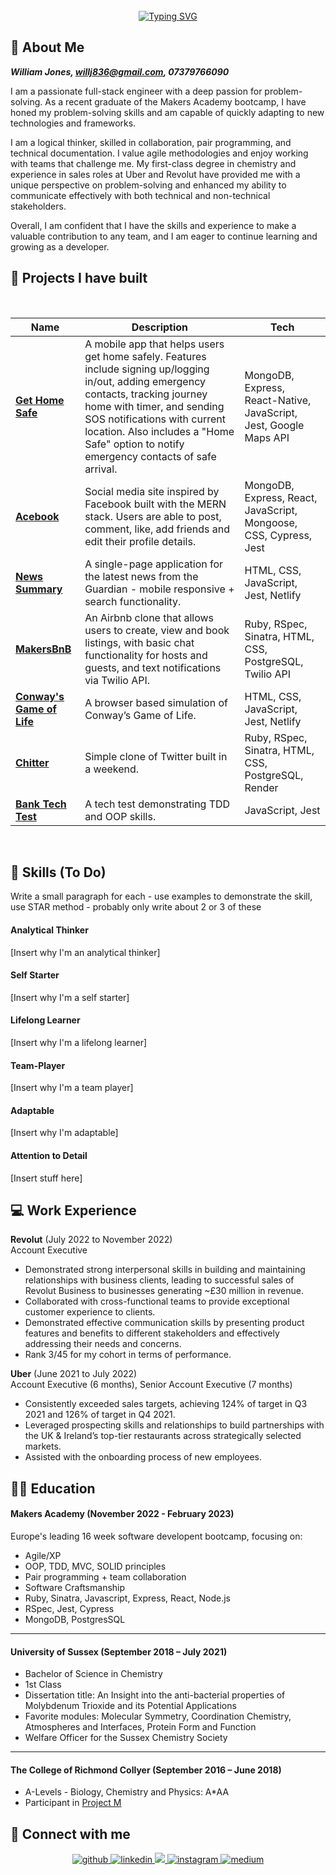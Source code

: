 <br/>

<div align="center">
<a href="https://git.io/typing-svg"><img src="https://readme-typing-svg.demolab.com?font=Fira+Code&size=28&duration=3000&pause=1000&color=F7F7F7&center=true&vCenter=true&width=700&lines=Hello+everyone!+My+name+is+Will+Jones+%3A);Welcome+to+my+GitHub+CV" alt="Typing SVG" /></a>
</div>

## :book: About Me      

***William Jones, willj836@gmail.com, 07379766090***

I am a passionate full-stack engineer with a deep passion for problem-solving. As a recent graduate of the Makers Academy bootcamp, I have honed my problem-solving skills and am capable of quickly adapting to new technologies and frameworks.

I am a logical thinker, skilled in collaboration, pair programming, and technical documentation. I value agile methodologies and enjoy working with teams that challenge me. My first-class degree in chemistry and experience in sales roles at Uber and Revolut have provided me with a unique perspective on problem-solving and enhanced my ability to communicate effectively with both technical and non-technical stakeholders.

Overall, I am confident that I have the skills and experience to make a valuable contribution to any team, and I am eager to continue learning and growing as a developer.

## :rocket: Projects I have built 

<br/>

<div align="center">
            
| **Name**                                                                | **Description**                                                                                                                                                                                                                                                                                | **Tech**                                                          |
|-------------------------------------------------------------------------|------------------------------------------------------------------------------------------------------------------------------------------------------------------------------------------------------------------------------------------------------------------------------------------------|-------------------------------------------------------------------|
| **[Get Home Safe](https://github.com/jillwones/GetHomeSafe)**           | A mobile app that helps users get home safely. Features include signing up/logging in/out, adding emergency contacts, tracking journey home with timer, and sending SOS notifications with current location. Also includes a "Home Safe" option to notify emergency contacts of safe arrival.  | MongoDB, Express, React-Native, JavaScript, Jest, Google Maps API |
| **[Acebook](https://github.com/jillwones/acebook-mern)**                | Social media site inspired by Facebook built with the MERN stack. Users are able to post, comment, like, add friends and edit their profile details.                                                                                                                                           | MongoDB, Express, React, JavaScript, Mongoose, CSS, Cypress, Jest |
| **[News Summary](https://github.com/jillwones/news-summary-challenge)** | A single-page application for the latest news from the Guardian - mobile responsive + search functionality.                                                                                                                                                                                    | HTML, CSS, JavaScript, Jest, Netlify                              |
| **[MakersBnB](https://github.com/jillwones/makers-bnb)**                | An Airbnb clone that allows users to create, view and book listings, with basic chat functionality for hosts and guests, and text notifications via Twilio API.                                                                                                                                | Ruby, RSpec, Sinatra, HTML, CSS, PostgreSQL, Twilio API           |
| **[Conway's Game of Life](https://github.com/jillwones/game-of-life)**  | A browser based simulation of Conway’s Game of Life.                                                                                                                                                                                                                                           | HTML, CSS, JavaScript, Jest, Netlify                              |
| **[Chitter](https://github.com/jillwones/chitter-challenge)**           | Simple clone of Twitter built in a weekend.                                                                                                                                                                                                                                                     | Ruby, RSpec, Sinatra, HTML, CSS, PostgreSQL, Render               |
| **[Bank Tech Test](https://github.com/jillwones/bank_tech_test)**       | A tech test demonstrating TDD and OOP skills.                                                                                                                                                                                                                                                   | JavaScript, Jest                                                  |

            
</div>

<br/>

## 🤔 Skills (To Do)

Write a small paragraph for each - use examples to demonstrate the skill, use STAR method - probably only write about 2 or 3 of these

#### Analytical Thinker
[Insert why I'm an analytical thinker]

#### Self Starter
[Insert why I'm a self starter]

#### Lifelong Learner
[Insert why I'm a lifelong learner]

#### Team-Player
[Insert why I'm a team player]

#### Adaptable
[Insert why I'm adaptable]

#### Attention to Detail
[Insert stuff here]

## :computer: Work Experience

**Revolut** (July 2022 to November 2022)  
Account Executive

- Demonstrated strong interpersonal skills in building and maintaining relationships with business clients, leading to successful sales of Revolut Business to businesses generating ~£30 million in revenue.
- Collaborated with cross-functional teams to provide exceptional customer experience to clients.
- Demonstrated effective communication skills by presenting product features and benefits to different stakeholders and effectively addressing their
needs and concerns.
- Rank 3/45 for my cohort in terms of performance.

**Uber** (June 2021 to July 2022)  
Account Executive (6 months), Senior Account Executive (7 months)

- Consistently exceeded sales targets, achieving 124% of target in Q3 2021 and 126% of target in Q4 2021.
- Leveraged prospecting skills and relationships to build partnerships with the UK & Ireland’s top-tier restaurants across strategically selected markets.
- Assisted with the onboarding process of new employees.

## :scientist: Education

#### Makers Academy (November 2022 - February 2023)
Europe's leading 16 week software developent bootcamp, focusing on:
- Agile/XP
- OOP, TDD, MVC, SOLID principles
- Pair programming + team collaboration
- Software Craftsmanship
- Ruby, Sinatra, Javascript, Express, React, Node.js
- RSpec, Jest, Cypress
- MongoDB, PostgresSQL

---

#### University of Sussex (September 2018 – July 2021)
- Bachelor of Science in Chemistry
- 1st Class
- Dissertation title: An Insight into the anti-bacterial properties of Molybdenum Trioxide and its Potential Applications
- Favorite modules: Molecular Symmetry, Coordination Chemistry, Atmospheres and Interfaces, Protein Form and Function
- Welfare Officer for the Sussex Chemistry Society
            
---

#### The College of Richmond Collyer (September 2016 – June 2018)
- A-Levels - Biology, Chemistry and Physics: A*AA
- Participant in [Project M](https://www.diamond.ac.uk/ProjectM.html)

## :speech_balloon: Connect with me
<div align="center">

<a href="https://github.com/jillwones" target="_blank">
<img src=https://img.shields.io/badge/github-%2324292e.svg?&style=for-the-badge&logo=github&logoColor=white alt=github style="margin-bottom: 5px;" />
</a>
<a href="https://linkedin.com/in/willj836" target="_blank">
<img src=https://img.shields.io/badge/linkedin-%231E77B5.svg?&style=for-the-badge&logo=linkedin&logoColor=white alt=linkedin style="margin-bottom: 5px;" />
</a>
<a href="https://mail.google.com/mail/?view=cm&fs=1&to=willj836@gmail.com" target="_blank">
<img src="https://img.shields.io/badge/Gmail-D14836?style=for-the-badge&logo=gmail&logoColor=white alt=medium style="margin-bottom: 4px;" />
</a>
<a href="https://instagram.com/willj836" target="_blank">
<img src=https://img.shields.io/badge/instagram-%23000000.svg?&style=for-the-badge&logo=instagram&logoColor=white alt=instagram style="margin-bottom: 5px;" />
</a>
<a href="https://medium.com/@willj836" target="_blank">
<img src=https://img.shields.io/badge/medium-%23292929.svg?&style=for-the-badge&logo=medium&logoColor=white alt=medium style="margin-bottom: 5px;" />
</a>  

</div>   

<br/>  

